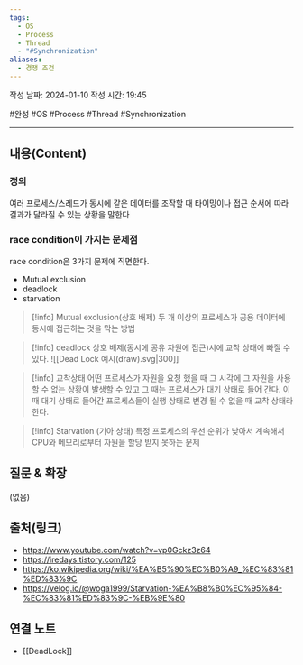 ```yaml
---
tags:
  - OS
  - Process
  - Thread
  - "#Synchronization"
aliases:
  - 경쟁 조건
---
```

작성 날짜: 2024-01-10
작성 시간: 19:45

#완성 #OS #Process #Thread #Synchronization


----
## 내용(Content)
### 정의
여러 프로세스/스레드가 동시에 같은 데이터를 조작할 때 타이밍이나 접근 순서에 따라 결과가 달라질 수 있는 상황을 말한다

### race condition이 가지는 문제점
race condition은 3가지 문제에 직면한다.
- Mutual exclusion
- deadlock
- starvation

>[!info] Mutual exclusion(상호 배제)
>두 개 이상의 프로세스가 공용 데이터에 동시에 접근하는 것을 막는 방법


>[!info] deadlock
>상호 배제(동시에 공유 자원에 접근)시에 교착 상태에 빠질 수 있다.
>![[Dead Lock 예시(draw).svg|300]]

>[!info] 교착상태
>어떤 프로세스가 자원을 요청 했을 때 그 시각에 그 자원을 사용할 수 없는 상황이 발생할 수 있고 그 때는 프로세스가 대기 상태로 들어 간다. 이 때 대기 상태로 들어간 프로세스들이 실행 상태로 변경 될 수 없을 때 교착 상태라 한다.

>[!info] Starvation (기아 상태)
>특정 프로세스의 우선 순위가 낮아서 계속해서 CPU와 메모리로부터 자원을 할당 받지 못하는 문제
## 질문 & 확장

(없음)

## 출처(링크)
- https://www.youtube.com/watch?v=vp0Gckz3z64
- https://iredays.tistory.com/125
- https://ko.wikipedia.org/wiki/%EA%B5%90%EC%B0%A9_%EC%83%81%ED%83%9C
- https://velog.io/@woga1999/Starvation-%EA%B8%B0%EC%95%84-%EC%83%81%ED%83%9C-%EB%9E%80
## 연결 노트
- [[DeadLock]]









